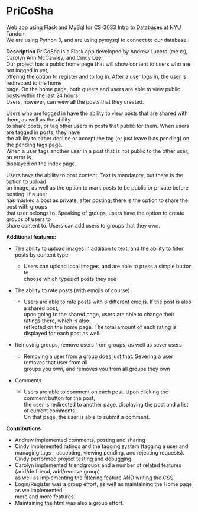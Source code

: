 # PriCoSha
Web app using Flask and MySql for CS-3083 Intro to Databases at NYU Tandon.  
We are using Python 3, and are using pymysql to connect to our database.  

**Description**
PriCoSha is a Flask app developed by Andrew Lucero (me c:), Carolyn Ann McCawley, and Cindy Lee.  
Our project has a public home page that will show content to users who are not logged in yet,   
offering the option to register and to log in. After a user logs in, the user is redirected to the home  
page. On the home page, both guests and users are able to view public posts within the last 24 hours.   
Users, however, can view all the posts that they created.  

Users who are logged in have the ability to view posts that are shared with them, as well as the ability  
to share posts, or tag other users in posts that public for them. When users are tagged in posts, they have  
the ability to either decline or accept the tag (or just leave it as pending) on the pending tags page.  
When a user tags another user in a post that is not public to the other user, an error is  
displayed on the index page.  
  
Users have the ability to post content. Text is mandatory, but there is the option to upload  
an image, as well as the option to mark posts to be public or private before posting. If a user   
has marked a post as private, after posting, there is the option to share the post with groups   
that user belongs to. Speaking of groups, users have the option to create groups of users to   
share content to. Users can add users to groups that they own.   
  
  
**Additional features:** 
- The ability to upload images in addition to text, and the ability to filter posts by content type    
  - Users can upload local images, and are able to press a simple button to    
    choose which types of posts they see  
- The ability to rate posts (with emojis of course)  
  - Users are able to rate posts with 6 different emojis. If the post is also a shared post,  
   upon going to the shared page, users are able to change their ratings there, which is also  
   reflected on the home page. The total amount of each rating is displayed for each post as well.       
- Removing groups, remove users from groups, as well as sever users  
  - Removing a user from a group does just that. Severing a user removes that user from all   
    groups you own, and removes you from all groups they own  

- Comments  
  - Users are able to comment on each post. Upon clicking the comment button for the post,  
    the user is redirected to another page, displaying the post and a list of current comments.   
    On that page, the user is able to submit a comment.   
   
**Contributions**  
  - Andrew implemented comments, posting and sharing  
  - Cindy implemented ratings and the tagging system (tagging a user and managing tags - accepting, viewing pending,
  and rejecting requests). Cindy performed project testing and debugging. 
  - Carolyn implemented friendgroups and a number of related features (add/de friend, add/remove group)     
    as well as implementing the filtering feature AND writing the CSS.   
  - Login/Register was a group effort, as well as maintaining the Home page as we implemented   
    more and more features. 
  - Maintaining the html was also a group effort.
    
